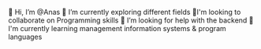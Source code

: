 👋 Hi, I’m @Anas
🔭 I’m currently exploring different fields
💞️I'm looking to collaborate on Programming skills
🤝 I’m looking for help with the backend
🌱I'm currently learning management information systems & program languages
<!---
Anasalkhatib7/Anasalkhatib7 is a ✨ special ✨ repository because its `README.md` (this file) appears on your GitHub profile.
You can click the Preview link to take a look at your changes.

- 👀 I’m interested in ...
- 🌱 I’m currently learning ...
- 💞️ I’m looking to collaborate on ...
- 📫 How to reach me ...
- 😄 Pronouns: ...
- ⚡ Fun fact: ...

--->
